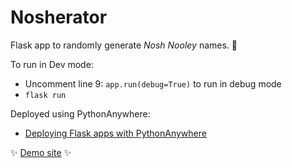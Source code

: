 # Nosherator

Flask app to randomly generate _Nosh Nooley_ names. 🤑

To run in Dev mode:
- Uncomment line 9: `app.run(debug=True)` to run in debug mode
- ` flask run `

Deployed using PythonAnywhere:
- [Deploying Flask apps with PythonAnywhere](https://help.pythonanywhere.com/pages/Flask/)

✨ [Demo site](http://mmarochov.eu.pythonanywhere.com/) ✨